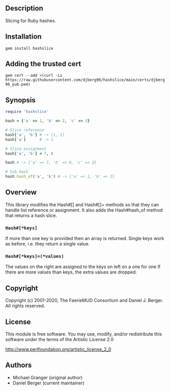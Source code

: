 ## Description
Slicing for Ruby hashes.

## Installation
`gem install hashslice`

## Adding the trusted cert
`gem cert --add <(curl -Ls https://raw.githubusercontent.com/djberg96/hashslice/main/certs/djberg96_pub.pem)`

## Synopsis
```ruby
require 'hashslice'

hash = {'a' => 1, 'b' => 2, 'c' => 3}

# Slice reference
hash['a', 'b'] # -> [1, 2]
hash['a']      # -> 1

# Slice assignment
hash['a', 'b'] = 7, 8

hash # -> {'a' => 7, 'b' => 8, 'c' => 3}

# Sub hash
hash.hash_of('a', 'b') # -> {'a' => 1, 'b' => 2}
```

## Overview
This library modifies the Hash#[] and Hash#[]= methods so that they can
handle list reference or assignment. It also adds the Hash#hash_of method
that returns a hash slice.

### `Hash#[*keys]`
If more than one key is provided then an array is returned. Single
keys work as before, i.e. they return a single value.

### `Hash#[*keys]=(*values)`
The values on the right are assigned to the keys on left on a one for one
If there are more values than keys, the extra values are dropped.

## Copyright
Copyright (c) 2001-2020, The FaerieMUD Consortium and Daniel J. Berger.
All rights reserved.

## License
This module is free software. You may use, modify, and/or redistribute this
software under the terms of the Artistic License 2.0

http://www.perlfoundation.org/artistic_license_2_0

## Authors
* Michael Granger (original author)
* Daniel Berger (current maintainer)
